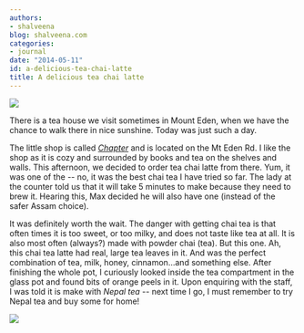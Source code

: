 ```yaml
---
authors:
- shalveena
blog: shalveena.com
categories:
- journal
date: "2014-05-11"
id: a-delicious-tea-chai-latte
title: A delicious tea chai latte
---
```


[![](images/d71cf-img_1169.jpg)](https://shalveena.files.wordpress.com/2014/05/d71cf-img_1169.jpg)

  

  

There is a tea house we visit sometimes in Mount Eden, when we have the chance to walk there in nice sunshine. Today was just such a day.  

  

The little shop is called _[Chapter](http://www.chapter.co.nz/)_ and is located on the Mt Eden Rd. I like the shop as it is cozy and surrounded by books and tea on the shelves and walls. This afternoon, we decided to order tea chai latte from there. Yum, it was one of the -- no, it was the best chai tea I have tried so far. The lady at the counter told us that it will take 5 minutes to make because they need to brew it. Hearing this, Max decided he will also have one (instead of the safer Assam choice). 

  

It was definitely worth the wait. The danger with getting chai tea is that often times it is too sweet, or too milky, and does not taste like tea at all. It is also most often (always?) made with powder chai (tea). But this one. Ah, this chai tea latte had real, large tea leaves in it. And was the perfect combination of tea, milk, honey, cinnamon...and something else. After finishing the whole pot, I curiously looked inside the tea compartment in the glass pot and found bits of orange peels in it. Upon enquiring with the staff, I was told it is make with _Nepal tea_ -- next time I go, I must remember to try Nepal tea and buy some for home!

  

[![](images/223e7-img_1170.jpg)](https://shalveena.files.wordpress.com/2014/05/223e7-img_1170.jpg)
